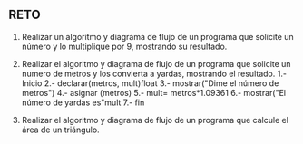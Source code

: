 ## RETO
1. Realizar un algoritmo y diagrama de flujo de un programa que solicite un número y lo multiplique por 9, mostrando su resultado.
   
    

2. Realizar el algoritmo y diagrama de flujo de un programa que solicite un numero de metros y los convierta a yardas, mostrando el resultado.
      1.- Inicio
      2.- declarar(metros, mult)float
      3.- mostrar("Dime el número de metros")
      4.- asignar (metros)
      5.- mult= metros*1.09361
      6.- mostrar("El número de yardas es"mult
      7.- fin
    


3. Realizar el algoritmo y diagrama de flujo de un programa que calcule el área de un triángulo.

 







